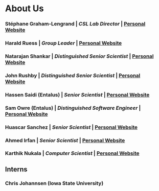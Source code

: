 # About Us

### Stéphane Graham-Lengrand | _CSL Lab Director_ | [Personal Website](https://www.csl.sri.com/~sgl/)
### Harald Ruess | _Group Leader_ | [Personal Website](https://www.csl.sri.com/people/ruess/)
### Natarajan Shankar | _Distinguished Senior Scientist_ | [Personal Website](https://www.csl.sri.com/~shankar/)
### John Rushby | _Distinguished Senior Scientist_ | [Personal Website](https://www.csl.sri.com/users/rushby/)
### Hassen Saidi (Entalus) | _Senior Scientist_ | [Personal Website](https://www.csl.sri.com/~shankar/)
### Sam Owre (Entalus) | _Distinguished Software Engineer_ | [Personal Website](https://www.csl.sri.com/~shankar/)
### Huascar Sanchez | _Senior Scientist_ | [Personal Website](https://huascarsanchez.com/)
### Ahmed Irfan | _Senior Scientist_ | [Personal Website](https://ahmed-irfan.github.io/)
### Karthik Nukala | _Computer Scientist_ | [Personal Website](https://karthiknukala.github.io/)

## Interns
### Chris Johannsen (Iowa State University)
